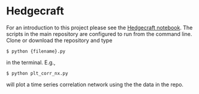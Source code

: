 # Hedgecraft
For an introduction to this project please see the [Hedgecraft notebook](https://nbviewer.jupyter.org/github/mayabenowitz/Hedgecraft/blob/master/notebooks/Hedgecraft.ipynb). The scripts in the main repository are configured to run from the command line. Clone or download the repository and type

```$ python {filename}.py```

in the terminal. E.g.,

```$ python plt_corr_nx.py```

will plot a time series correlation network using the the data in the repo.
